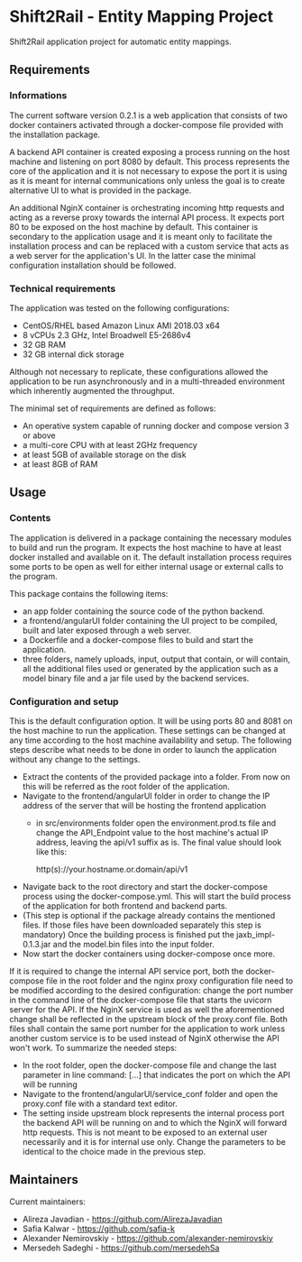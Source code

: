 # Shift2Rail - Entity Mapping Project 

Shift2Rail application project for automatic entity mappings.

## Requirements
### Informations
The current software version 0.2.1 is a web application that consists of two docker containers activated through a 
docker-compose file provided with the installation package. 

A backend API container is created exposing a process running on the host machine and listening on port 8080 by default. 
This process represents the core of the application and it is not necessary to expose the port it is using as it is meant 
for internal communications only unless the goal is to create alternative UI to what is provided in the package.

An additional NginX container is orchestrating incoming http requests and acting as a reverse proxy towards the internal 
API process. It expects port 80 to be exposed on the host machine by default. 
This container is secondary to the application usage and it is meant only to facilitate the installation process and can 
be replaced with a custom service that acts as a web server for the application's UI. 
In the latter case the minimal configuration installation should be followed.

### Technical requirements
The application was tested on the following configurations:
 * CentOS/RHEL based Amazon Linux AMI 2018.03 x64
 * 8 vCPUs 2.3 GHz, Intel Broadwell E5-2686v4
 * 32 GB RAM
 * 32 GB internal dick storage
 
Although not necessary to replicate, these configurations allowed the application to be
run asynchronously and in a multi-threaded environment which inherently augmented
the throughput.

The minimal set of requirements are defined as follows:
 * An operative system capable of running docker and compose version 3 or above
 * a multi-core CPU with at least 2GHz  frequency
 * at least 5GB of available storage on the disk
 * at least 8GB of RAM
 
 
## Usage
### Contents
The application is delivered in a package containing the necessary modules to build and run the program. It expects the 
host machine to have at least docker installed and available on it. The default installation process requires some ports 
to be open as well for either internal usage or external calls to the program.

This package contains the following items:
* an app folder containing the source code of the python backend.
* a frontend/angularUI folder containing the UI project to be compiled, built and later exposed through a web server.
* a Dockerfile and a docker-compose files to build and start the application.
* three folders, namely uploads, input, output that contain, or will contain, all the additional files used or generated 
by the application such as a model binary file and a jar file used by the backend services.

### Configuration and setup
This is the default configuration option. It will be using ports 80 and 8081 on the host machine to run the application. 
These settings can be changed at any time according to the host machine availability and setup. 
The following steps describe what needs to be done in order to launch the application without any change to the settings.
* Extract the contents of the provided package into a folder. From now on this will be referred as the root folder 
of the application.
* Navigate to the frontend/angularUI folder in order to change the IP address of the server that will be 
hosting the frontend application
    * in src/environments folder open the environment.prod.ts file and change the API_Endpoint value to the host 
    machine's actual IP address, leaving the api/v1 suffix as is. The final value should look like this: 
        
        
        http(s)://your.hostname.or.domain/api/v1
* Navigate back to the root directory and start the docker-compose process using the docker-compose.yml. This will start
the build process of the application for both frontend and backend parts.	
* (This step is optional if the package already contains the mentioned files. If those files have been downloaded 
separately this step is mandatory) Once the building process is finished put the jaxb_impl-0.1.3.jar and the model.bin 
files into the input folder.
* Now start the docker containers using docker-compose once more.

If it is required to change the internal API service port, both the docker-compose file in the root folder and the nginx
proxy configuration file need to be modified according to the desired configuration: change the port number in the 
command line of the docker-compose file that starts the uvicorn server for the API. If the NginX service is used as 
well the aforementioned change shall be reflected in the upstream block of the proxy.conf file. Both files shall 
contain the same port number for the application to work unless another custom service is to be used instead of NginX 
otherwise the API won't work. To summarize the needed steps:
* In the root folder, open the docker-compose file and change the last parameter in line command: [...] that 
indicates the port on which the API will be running
* Navigate to the frontend/angularUI/service_conf folder and open the proxy.conf file with a standard text editor.
* The setting inside upstream block represents the internal process port the backend API will be running on and to which
the NginX will forward http requests. This is not meant to be exposed to an external user necessarily and it is for 
internal use only. Change the parameters to be identical to the choice made in the previous step.


## Maintainers
Current maintainers:
 * Alireza Javadian - https://github.com/AlirezaJavadian
 * Safia Kalwar - https://github.com/safia-k
 * Alexander Nemirovskiy - https://github.com/alexander-nemirovskiy
 * Mersedeh Sadeghi - https://github.com/mersedehSa
